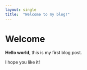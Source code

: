 ```yaml
---
layout: single
title:  "Welcome to my blog!"
---
```


# Welcome

**Hello world**, this is my first blog post.

I hope you like it!
